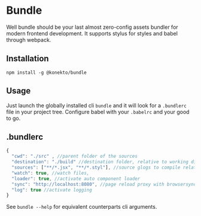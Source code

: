 # Bundle

Well bundle should be your last almost zero-config assets bundler for modern frontend development. 
It supports stylus for styles and babel through webpack.

## Installation

`npm install -g @konekto/bundle`

## Usage
Just launch the globally installed cli `bundle` and it will look for a `.bundlerc` file in your project tree.
Configure babel with your `.babelrc` and your good to go.

## .bundlerc

```js
{
  "cwd": "./src" , //parent folder of the sources
  "destination": "./build" //destination folder, relative to working dir of bundle/index.js call
  "sources": ["**/*.jsx", "**/*.styl"], //source glogs to compile relative to cwd,
  "watch": true, //watch files,
  "loader": true, //activate auto component loader
  "sync": "http://localhost:8080", //page reload proxy with browsersync
  "log": true //activate logging
}
``` 


See `bundle --help` for equivalent counterparts cli arguments.
